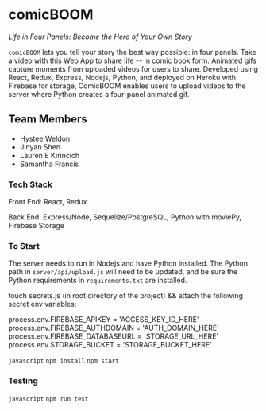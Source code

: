 # comicBOOM

_Life in Four Panels: Become the Hero of Your Own Story_

`comicBOOM` lets you tell your story the best way possible: in four panels. Take a video with this Web App to share life -- in comic book form. Animated gifs capture moments from uploaded videos for users to share. Developed using React, Redux, Express, Nodejs, Python, and deployed on Heroku with Firebase for storage, ComicBOOM enables users to upload videos to the server where Python creates a four-panel animated gif.

## Team Members

* Hystee Weldon
* Jinyan Shen
* Lauren E Kirincich
* Samantha Francis

### Tech Stack

Front End:
React, Redux

Back End:
Express/Node, Sequelize/PostgreSQL, Python with moviePy, Firebase Storage

### To Start

The server needs to run in Nodejs and have Python installed. The Python path in `server/api/upload.js` will need to be updated, and be sure the Python requirements in `requirements.txt` are installed.

touch secrets.js (in root directory of the project) && attach the following secret env variables:

process.env.FIREBASE_APIKEY = 'ACCESS_KEY_ID_HERE'
process.env.FIREBASE_AUTHDOMAIN = 'AUTH_DOMAIN_HERE'
process.env.FIREBASE_DATABASEURL = 'STORAGE_URL_HERE'
process.env.STORAGE_BUCKET = 'STORAGE_BUCKET_HERE'

`javascript`
`npm install`
`npm start`

### Testing

`javascript`
`npm run test`
